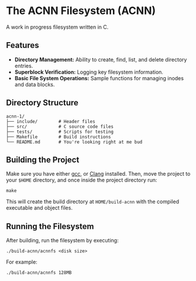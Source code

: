 # The ACNN Filesystem (ACNN)

A work in progress filesystem written in C.

## Features

- **Directory Management:** Ability to create, find, list, and delete directory entries.
- **Superblock Verification:** Logging key filesystem information.
- **Basic File System Operations:** Sample functions for managing inodes and data blocks.

## Directory Structure

```
acnn-1/
├── include/        # Header files
├── src/            # C source code files
├── tests/          # Scripts for testing
├── Makefile        # Build instructions
└── README.md       # You're looking right at me bud
```

## Building the Project

Make sure you have either [gcc](https://gcc.gnu.org/), or [Clang](https://clang.llvm.org/) installed. Then, move the project to your `$HOME` directory, and once inside the project directory run:

```
make
```

This will create the build directory at `HOME/build-acnn` with the compiled executable and object files.

## Running the Filesystem

After building, run the filesystem by executing:

```
./build-acnn/acnnfs <disk size>
```

For example:

```
./build-acnn/acnnfs 128MB
```



